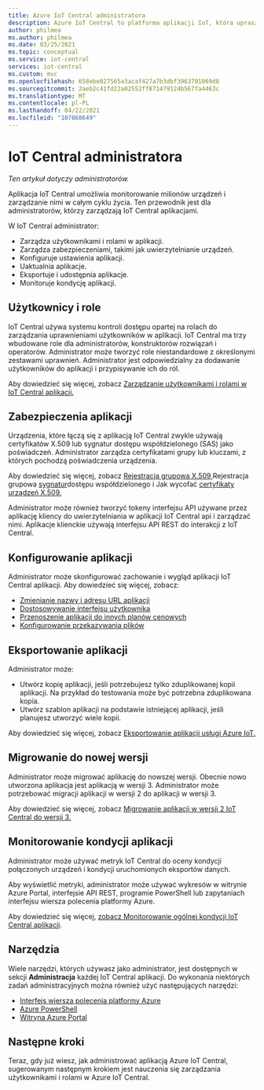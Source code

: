 ```yaml
---
title: Azure IoT Central administratora
description: Azure IoT Central to platforma aplikacji IoT, która upraszcza tworzenie rozwiązań IoT. Ten artykuł zawiera omówienie roli administratora w programie IoT Central.
author: philmea
ms.author: philmea
ms.date: 03/25/2021
ms.topic: conceptual
ms.service: iot-central
services: iot-central
ms.custom: mvc
ms.openlocfilehash: 658ebe027565a3acaf427a7b3dbf3963701069d8
ms.sourcegitcommit: 2aeb2c41fd22a02552ff871479124b567fa4463c
ms.translationtype: MT
ms.contentlocale: pl-PL
ms.lasthandoff: 04/22/2021
ms.locfileid: "107868649"
---
```

# <a name="iot-central-administrator-guide"></a>IoT Central administratora

*Ten artykuł dotyczy administratorów.*

Aplikacja IoT Central umożliwia monitorowanie milionów urządzeń i zarządzanie nimi w całym cyklu życia. Ten przewodnik jest dla administratorów, którzy zarządzają IoT Central aplikacjami.

W IoT Central administrator:

- Zarządza użytkownikami i rolami w aplikacji.
- Zarządza zabezpieczeniami, takimi jak uwierzytelnianie urządzeń.
- Konfiguruje ustawienia aplikacji.
- Uaktualnia aplikacje.
- Eksportuje i udostępnia aplikacje.
- Monitoruje kondycję aplikacji.

## <a name="users-and-roles"></a>Użytkownicy i role

IoT Central używa systemu kontroli dostępu opartej na rolach do zarządzania uprawnieniami użytkowników w aplikacji. IoT Central ma trzy wbudowane role dla administratorów, konstruktorów rozwiązań i operatorów. Administrator może tworzyć role niestandardowe z określonymi zestawami uprawnień. Administrator jest odpowiedzialny za dodawanie użytkowników do aplikacji i przypisywanie ich do ról.

Aby dowiedzieć się więcej, zobacz [Zarządzanie użytkownikami i rolami w IoT Central aplikacji.](howto-manage-users-roles.md)

## <a name="application-security"></a>Zabezpieczenia aplikacji

Urządzenia, które łączą się z aplikacją IoT Central zwykle używają certyfikatów X.509 lub sygnatur dostępu współdzielonego (SAS) jako poświadczeń. Administrator zarządza certyfikatami grupy lub kluczami, z których pochodzą poświadczenia urządzenia.

Aby dowiedzieć się więcej, zobacz [Rejestracja grupowa X.509,](concepts-get-connected.md#x509-group-enrollment)Rejestracja grupowa [sygnatur](concepts-get-connected.md#sas-group-enrollment)dostępu współdzielonego i Jak wycofać [certyfikaty urządzeń X.509.](how-to-roll-x509-certificates.md)

Administrator może również tworzyć tokeny interfejsu API używane przez aplikację kliency do uwierzytelniania w aplikacji IoT Central api i zarządzać nimi. Aplikacje klienckie używają interfejsu API REST do interakcji z IoT Central.

## <a name="configure-an-application"></a>Konfigurowanie aplikacji

Administrator może skonfigurować zachowanie i wygląd aplikacji IoT Central aplikacji. Aby dowiedzieć się więcej, zobacz:

- [Zmienianie nazwy i adresu URL aplikacji](howto-administer.md#change-application-name-and-url)
- [Dostosowywanie interfejsu użytkownika](howto-customize-ui.md)
- [Przenoszenie aplikacji do innych planów cenowych](howto-view-bill.md)
- [Konfigurowanie przekazywania plików](howto-configure-file-uploads.md)

## <a name="export-an-application"></a>Eksportowanie aplikacji

Administrator może:

- Utwórz kopię aplikacji, jeśli potrzebujesz tylko zduplikowanej kopii aplikacji. Na przykład do testowania może być potrzebna zduplikowana kopia.
- Utwórz szablon aplikacji na podstawie istniejącej aplikacji, jeśli planujesz utworzyć wiele kopii.

Aby dowiedzieć się więcej, zobacz [Eksportowanie aplikacji usługi Azure IoT.](howto-use-app-templates.md)

## <a name="migrate-to-a-new-version"></a>Migrowanie do nowej wersji

Administrator może migrować aplikację do nowszej wersji. Obecnie nowo utworzona aplikacja jest aplikacją w wersji 3. Administrator może potrzebować migracji aplikacji w wersji 2 do aplikacji w wersji 3.

Aby dowiedzieć się więcej, zobacz [Migrowanie aplikacji w wersji 2 IoT Central do wersji 3.](howto-migrate.md)

## <a name="monitor-application-health"></a>Monitorowanie kondycji aplikacji

Administrator może używać metryk IoT Central do oceny kondycji połączonych urządzeń i kondycji uruchomionych eksportów danych.

Aby wyświetlić metryki, administrator może używać wykresów w witrynie Azure Portal, interfejsie API REST, programie PowerShell lub zapytaniach interfejsu wiersza polecenia platformy Azure.

Aby dowiedzieć się więcej, [zobacz Monitorowanie ogólnej kondycji IoT Central aplikacji](howto-monitor-application-health.md).

## <a name="tools"></a>Narzędzia

Wiele narzędzi, których używasz jako administrator, jest dostępnych w sekcji **Administracja** każdej IoT Central aplikacji. Do wykonania niektórych zadań administracyjnych można również użyć następujących narzędzi:

- [Interfejs wiersza polecenia platformy Azure](howto-manage-iot-central-from-cli.md)
- [Azure PowerShell](howto-manage-iot-central-from-powershell.md)
- [Witryna Azure Portal](howto-manage-iot-central-from-portal.md)

## <a name="next-steps"></a>Następne kroki

Teraz, gdy już wiesz, jak administrować aplikacją Azure IoT Central, sugerowanym [](howto-manage-users-roles.md) następnym krokiem jest nauczenia się zarządzania użytkownikami i rolami w Azure IoT Central.
